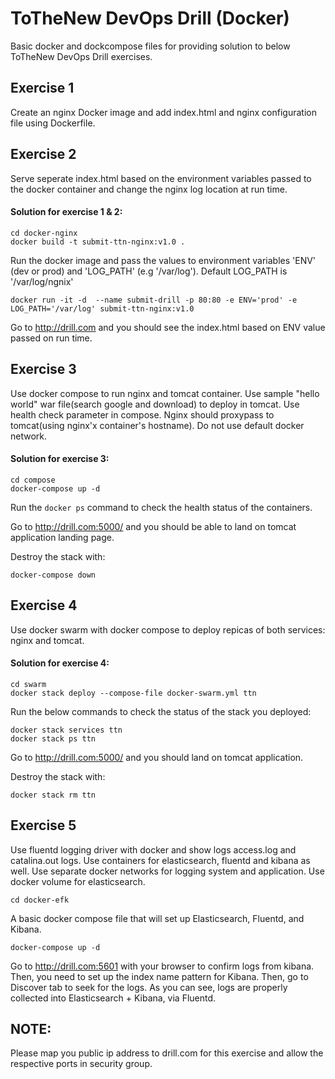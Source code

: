 # ToTheNew DevOps Drill (Docker)

Basic docker and dockcompose files for providing solution to below ToTheNew DevOps Drill exercises. 

Exercise 1
-------
Create an nginx Docker image and add index.html and nginx configuration file using Dockerfile.

Exercise 2
-------
Serve seperate index.html based on the environment variables passed to the docker container and change the nginx log location at run time.

  #### Solution for exercise 1 & 2:
  
    cd docker-nginx
    docker build -t submit-ttn-nginx:v1.0 .

Run the docker image and pass the values to environment variables 'ENV' (dev or prod) and 'LOG_PATH' (e.g '/var/log'). Default LOG_PATH is '/var/log/ngnix'

    docker run -it -d  --name submit-drill -p 80:80 -e ENV='prod' -e LOG_PATH='/var/log' submit-ttn-nginx:v1.0
    
Go to http://drill.com and you should see the index.html based on ENV value passed on run time. 

Exercise 3
-------
Use docker compose to run nginx and tomcat container. Use sample "hello world" war file(search google and download) to deploy in tomcat. Use health check parameter in compose. Nginx should proxypass to tomcat(using nginx'x container's hostname). Do not use default docker network.

  #### Solution for exercise 3:
  
    cd compose
    docker-compose up -d
    
Run the `docker ps` command to check the health status of the containers. 

Go to http://drill.com:5000/ and you should be able to land on tomcat application landing page. 

Destroy the stack with:

    docker-compose down 

Exercise 4
-------

Use docker swarm with docker compose to deploy repicas of both services: nginx and tomcat.

  #### Solution for exercise 4:
  
    cd swarm
    docker stack deploy --compose-file docker-swarm.yml ttn
    
Run the below commands to check the status of the stack you deployed:

    docker stack services ttn
    docker stack ps ttn
    
Go to http://drill.com:5000/ and you should land on tomcat application.

Destroy the stack with:
    
    docker stack rm ttn
   
Exercise 5
-------   

Use fluentd logging driver with docker and show logs access.log and catalina.out logs. Use containers for elasticsearch, fluentd and kibana as well. Use separate docker networks for logging system and application. Use docker volume for elasticsearch.

    cd docker-efk

A basic docker compose file that will set up Elasticsearch, Fluentd, and Kibana.

    docker-compose up -d
    
Go to http://drill.com:5601 with your browser to confirm logs from kibana. Then, you need to set up the index name pattern for Kibana. Then, go to Discover tab to seek for the logs. As you can see, logs are properly collected into Elasticsearch + Kibana, via Fluentd.

## NOTE:

Please map you public ip address to drill.com for this exercise and allow the respective ports in security group. 
